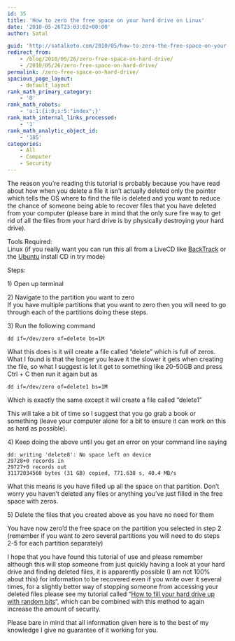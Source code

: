 ```yaml
---
id: 35
title: 'How to zero the free space on your hard drive on Linux'
date: '2010-05-26T23:03:02+00:00'
author: Satal

guid: 'http://satalketo.com/2010/05/how-to-zero-the-free-space-on-your-hard-drive/'
redirect_from:
    - /blog/2010/05/26/zero-free-space-on-hard-drive/
    - /2010/05/26/zero-free-space-on-hard-drive/
permalink: /zero-free-space-on-hard-drive/
spacious_page_layout:
    - default_layout
rank_math_primary_category:
    - '8'
rank_math_robots:
    - 'a:1:{i:0;s:5:"index";}'
rank_math_internal_links_processed:
    - '1'
rank_math_analytic_object_id:
    - '185'
categories:
    - All
    - Computer
    - Security
---
```


The reason you’re reading this tutorial is probably because you have read about how when you delete a file it isn’t actually deleted only the pointer which tells the OS where to find the file is deleted and you want to reduce the chance of someone being able to recover files that you have deleted from your computer (please bare in mind that the only sure fire way to get rid of all the files from your hard drive is by physically destroying your hard drive).

Tools Required:  
Linux (if you really want you can run this all from a LiveCD like [BackTrack](http://www.backtrack-linux.org/) or the [Ubuntu](http://www.ubuntu.com/) install CD in try mode)

Steps:

1\) Open up terminal

2\) Navigate to the partition you want to zero  
If you have multiple partitions that you want to zero then you will need to go through each of the partitions doing these steps.

3\) Run the following command

```
dd if=/dev/zero of=delete bs=1M
```

What this does is it will create a file called “delete” which is full of zeros. What I found is that the longer you leave it the slower it gets when creating the file, so what I suggest is let it get to something like 20-50GB and press Ctrl + C then run it again but as

```
dd if=/dev/zero of=delete1 bs=1M
```

Which is exactly the same except it will create a file called “delete1”

This will take a bit of time so I suggest that you go grab a book or something (leave your computer alone for a bit to ensure it can work on this as hard as possible).

4\) Keep doing the above until you get an error on your command line saying

```
dd: writing 'delete8': No space left on device
29728+0 records in
29727+0 records out
31172034560 bytes (31 GB) copied, 771.638 s, 40.4 MB/s
```

What this means is you have filled up all the space on that partition. Don’t worry you haven’t deleted any files or anything you’ve just filled in the free space with zeros.

5\) Delete the files that you created above as you have no need for them

You have now zero’d the free space on the partition you selected in step 2 (remember if you want to zero several partitions you will need to do steps 2-5 for each partition separately)

I hope that you have found this tutorial of use and please remember although this will stop someone from just quickly having a look at your hard drive and finding deleted files, it is apparently possible (I am not 100% about this) for information to be recovered even if you write over it several times, for a slightly better way of stopping someone from accessing your deleted files please see my tutorial called “[How to fill your hard drive up with random bits](https://samjenkins.com/fill-hard-drive-with-random-bits/ "How to fill your hard drive up with random bits on Linux")“, which can be combined with this method to again increase the amount of security.

Please bare in mind that all information given here is to the best of my knowledge I give no guarantee of it working for you.